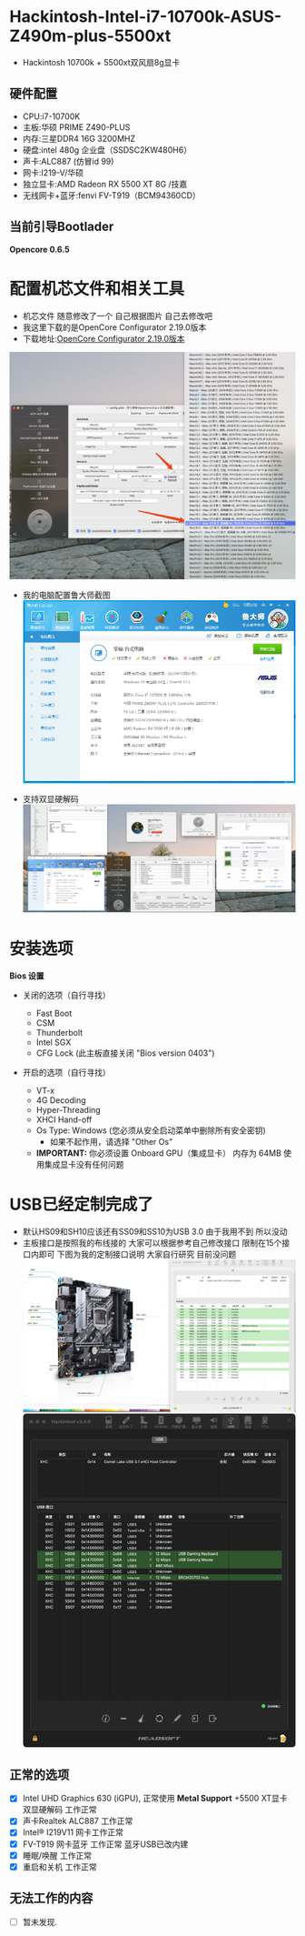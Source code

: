 # Hackintosh-Intel-i7-10700k-ASUS-Z490m-plus-5500xt
* Hackintosh 10700k + 5500xt双风扇8g显卡

## 硬件配置
* CPU:i7-10700K
* 主板:华硕 PRIME Z490-PLUS
* 内存:三星DDR4 16G 3200MHZ
* 硬盘:intel 480g 企业盘（SSDSC2KW480H6）
* 声卡:ALC887 (仿冒id 99)
* 网卡:I219-V/华硕
* 独立显卡:AMD Radeon RX 5500 XT 8G /技嘉
* 无线网卡+蓝牙:fenvi FV-T919（BCM94360CD）



## 当前引导Bootlader
**Opencore 0.6.5**


# 配置机芯文件和相关工具
* 机芯文件 随意修改了一个 自己根据图片 自己去修改吧
* 我这里下载的是OpenCore Configurator 2.19.0版本 
* 下载地址:[OpenCore Configurator 2.19.0版本](https://mackie100projects.altervista.org/download-opencore-configurator/)

![avatar](image/hackingtosh-1.png)

* 我的电脑配置鲁大师截图
![avatar](image/hackingtosh-2.png)

* 支持双显硬解码
![avatar](image/hackingtosh-3.png)

# 安装选项
**Bios 设置**
* 关闭的选项（自行寻找）
    * Fast Boot
    * CSM
    * Thunderbolt
    * Intel SGX
    * CFG Lock (此主板直接关闭 "Bios version 0403")

* 开启的选项（自行寻找）
    * VT-x
    * 4G Decoding
    * Hyper-Threading
    * XHCI Hand-off
    * Os Type: Windows (您必须从安全启动菜单中删除所有安全密钥)
        * 如果不起作用，请选择 "Other Os"
    * **IMPORTANT:** 你必须设置 Onboard GPU（集成显卡） 内存为 64MB 使用集成显卡没有任何问题

# USB已经定制完成了
* 默认HS09和SH10应该还有SS09和SS10为USB 3.0 由于我用不到 所以没动 
* 主板接口是按照我的布线接的 大家可以根据参考自己修改接口 限制在15个接口内即可
下图为我的定制接口说明 大家自行研究 目前没问题
![avatar](image/hackingtosh-4.png)
![avatar](image/hackingtosh-5.png)


## 正常的选项
- [x] Intel UHD Graphics 630 (iGPU), 正常使用 **Metal Support** +5500 XT显卡 双显硬解码 工作正常 
- [x] 声卡Realtek ALC887 工作正常
- [x] Intel® I219V11 网卡工作正常
- [x] FV-T919 网卡蓝牙 工作正常 蓝牙USB已改内建
- [x] 睡眠/唤醒 工作正常
- [x] 重启和关机 工作正常

## 无法工作的内容
- [ ] 暂未发现.